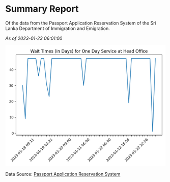 # Summary Report

Of the data from the Passport Application Reservation System of the Sri Lanka Department of Immigration and Emigration.

*As of 2023-01-23 06:01:00*

![Wait Time Chart](summary.wait_time_chart.png)

Data Source: [Passport Application Reservation System](https://eservices.immigration.gov.lk:8443/appointment/pages/reservationApplication.xhtml)